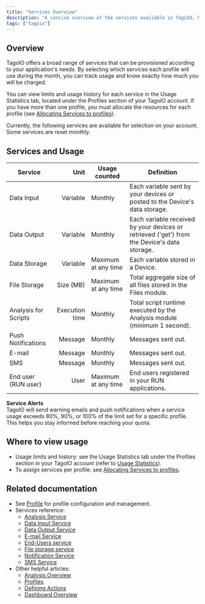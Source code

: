 ```yaml
---
title: "Services Overview"
description: "A concise overview of the services available in TagoIO, how usage is measured, and where to view limits and history for each service."
tags: ["tagoio"]
---
```

## Overview

TagoIO offers a broad range of services that can be provisioned according to your application's needs. By selecting which services each profile will use during the month, you can track usage and know exactly how much you will be charged.

You can view limits and usage history for each service in the Usage Statistics tab, located under the Profiles section of your TagoIO account. If you have more than one profile, you must allocate the resources for each profile (see [Allocating Services to profiles](../services/allocating-services-to-profiles)).

Currently, the following services are available for selection on your account. Some services are reset monthly.

## Services and Usage

| Service | Unit | Usage counted | Definition |
|---|---:|---|---|
| Data Input | Variable | Monthly | Each variable sent by your devices or posted to the Device's data storage. |
| Data Output | Variable | Monthly | Each variable received by your devices or retrieved ('get') from the Device's data storage. |
| Data Storage | Variable | Maximum at any time | Each variable stored in a Device. |
| File Storage | Size (MB) | Maximum at any time | Total aggregate size of all files stored in the Files module. |
| Analysis for Scripts | Execution time | Monthly | Total script runtime executed by the Analysis module (minimum 1 second). |
| Push Notifications | Message | Monthly | Messages sent out. |
| E-mail | Message | Monthly | Messages sent out. |
| SMS | Message | Monthly | Messages sent out. |
| End user (RUN user) | User | Maximum at any time | End users registered in your RUN applications. |

**Service Alerts**  
TagoIO will send warning emails and push notifications when a service usage exceeds 80%, 90%, or 100% of the limit set for a specific profile. This helps you stay informed before reaching your quota.

## Where to view usage

- Usage limits and history: see the Usage Statistics tab under the Profiles section in your TagoIO account (refer to [Usage Statistics](../account/profiles#usage-statistics)).
- To assign services per profile: see [Allocating Services to profiles](../services/allocating-services-to-profiles).

## Related documentation

- See [Profile](../account/profiles) for profile configuration and management.
- Services reference:
  - [Analysis Service](../services/analysis-service)
  - [Data Input Service](../services/data-input-service)
  - [Data Output Service](../services/data-output-service)
  - [E-mail Service](../services/e-mail-service)
  - [End-Users service](../services/end-users-service)
  - [File storage service](../services/file-storage-service)
  - [Notification Service](../services/notification-service)
  - [SMS Service](../services/sms-service)
- Other helpful articles:
  - [Analysis Overview](../analysis/analysis-overview)
  - [Profiles](../account/profiles)
  - [Defining Actions](../actions/actions)
  - [Dashboard Overview](../dashboards/dashboard-overview)

<!-- Image placeholder removed for build -->